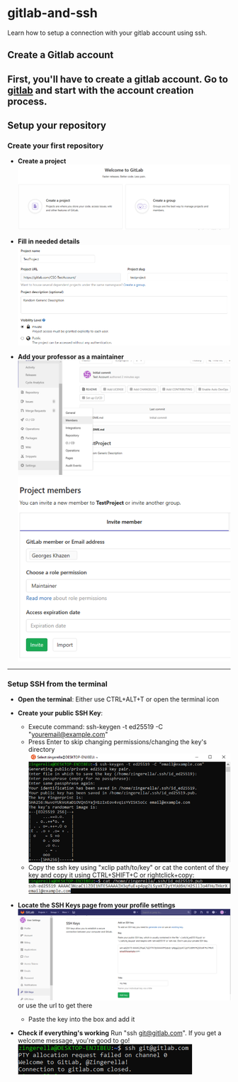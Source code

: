 # gitlab-and-ssh
Learn how to setup a connection with your gitlab account using ssh.

## Create a Gitlab account
First, you'll have to create a gitlab account. Go to [**gitlab**](https://gitlab.com/users/sign_up) and start with the account creation process.
----
## Setup your repository

### Create your first repository
* **Create a project**
![create a project](./images/createproj.PNG)

* **Fill in needed details**
![fill in details](./images/creation.PNG)

* **Add your professor as a maintainer**
![add prof](./images/members.png)
![add prof2](./images/members2.png)
---- 
### Setup SSH from the terminal

* **Open the terminal**: Either use CTRL+ALT+T or open the terminal icon
* **Create your public SSH Key**:
  * Execute command: ssh-keygen -t ed25519 -C "youremail@example.com"
  * Press Enter to skip changing permissions/changing the key's directory
  ![create ssh](./images/createssh.PNG)
  * Copy the ssh key using "xclip path/to/key" or cat the content of they key and copy it using CTRL+SHIFT+C or rightclick+copy:
  ![copy ssh](./images/copyssh.PNG)
  
* **Locate the SSH Keys page from your profile settings**
![ssh page](./images/sshpage.PNG) or use the url to get there
  * Paste the key into the box and add it
* **Check if everything's working**
  Run "ssh git@gitlab.com". If you get a welcome message, you're good to go!
  ![welcome](./images/welcome.PNG)
